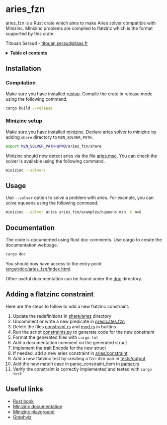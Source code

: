 # aries_fzn

aries_fzn is a Rust crate which aims to make Aries solver compatible with Minizinc. Minizinc problems are compiled to flatzinc which is the format supported by this crate.

Titouan Seraud - [titouan.seraud@laas.fr](mailto:titouan.seraud\@laas.fr) <!-- titouan.seraud@insa-toulouse.fr -->

<details>
<summary><b>Table of contents</b></summary>

- [Installation](#installation)
- [Usage](#usage)
- [Documentation](#documentation)
- [Useful links](#useful-links)
</details>

## Installation

### Compilation
Make sure you have installed [rustup](https://rustup.rs/). Compile the crate in release mode using the following command.
```bash
cargo build --release
```

### Minizinc setup
Make sure you have installed [minizinc](https://www.minizinc.org/).
Declare aries solver to minizinc by adding `share` directory to `MZN_SOLVER_PATH`.
```bash
export MZN_SOLVER_PATH=$PWD/aries_fzn/share
```

Minizinc should now detect aries via the file [aries.msc](share/aries.msc). You can check the solver is available using the following command.
```bash
minizinc --solvers
```


## Usage
Use `--solver` option to solve a problem with aries. For example, you can solve nqueens using the following command.
```bash
minizinc --solver aries aries_fzn/examples/nqueens.mzn -D n=8
```


## Documentation
The code is documented using Rust doc comments. Use cargo to create the documentation webpage.
```bash
cargo doc
```
You should now have access to the entry point [target/doc/aries_fzn/index.html](../target/doc/aries_fzn/index.html).

Other useful documentation can be found under the [doc](doc) directory.

## Adding a flatzinc constraint
Here are the steps to follow to add a new flatzinc constraint:
1. Update the redefinitions in [share/aries](share/aries) directory
2. Uncomment or write a new predicate in [predicates.fzn](meta/predicates.fzn)
3. Delete the files [constraint.rs](src/fzn/constraint/constraint.rs) and [mod.rs](src/fzn/constraint/builtins/mod.rs) in builtins
4. Run the script [constraints.py](meta/constraints.py) to generate code for the new constraint
5. Format the generated files with `cargo fmt`
6. Add a documentation comment on the generated struct
7. Implement the trait Encode for the new struct
8. If needed, add a new aries constraint in [aries/constraint](src/aries/constraint)
9. Add a new flatzinc test by creating a fzn-dzn pair in [tests/output](tests/output)
10. Add the new match case in parse_constraint_item in [parser.rs](src/fzn/parser.rs)
11. Verify the constraint is correctly implemented and tested with `cargo test`


## Useful links
 - [Rust book](https://doc.rust-lang.org/stable/book/)
 - [Minizinc documentation](https://docs.minizinc.dev/en/stable/index.html)
 - [Minizinc playground](https://play.minizinc.dev/)
 - [Graphviz](https://graphviz.org/)